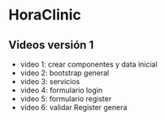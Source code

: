 # HoraClinic
## Videos versión 1
- video 1: crear componentes y data inicial
- video 2: bootstrap general
- video 3: servicios
- video 4: formulario login
- video 5: formulario register
- video 6: validar Register genera
